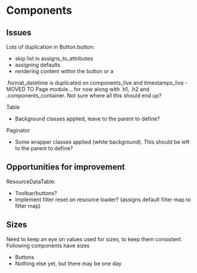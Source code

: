 Components
==========

Issues
------

Lots of duplication in Button.button:

  * skip list in assigns_to_attributes
  * assigning defaults
  * rendering content within the button or a

.format_datetime is duplicated on components_live and timestamps_live - MOVED TO Page module... for now along with .h1, .h2 and .components_container. Not sure where all this should end up?

Table

  * Background classes applied, leave to the parent to define?

Paginator

  * Some wrapper classes applied (white background). This should be left to the parent to define?

Opportunities for improvement
-----------------------------

ResourceDataTable:

* Toolbar/buttons?
* Implement filter reset on resource loader? (assigns default filter map to filter map)

Sizes
-----

Need to keep an eye on values used for sizes, to keep them consistent. Following components have sizes

  * Buttons
  * Nothing else yet, but there may be one day
